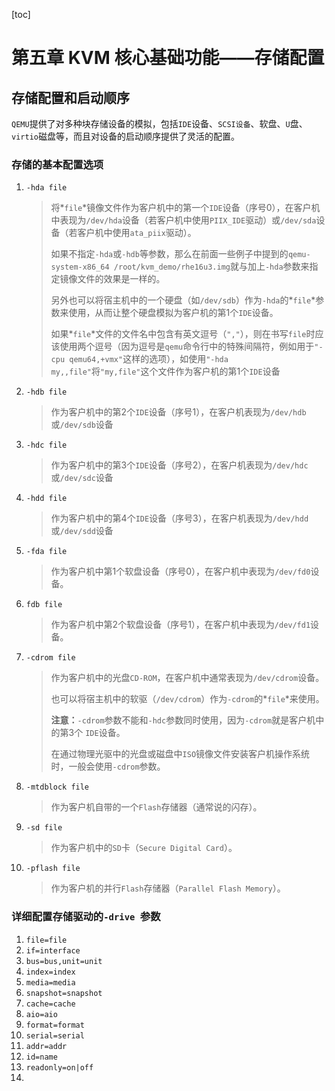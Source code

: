 [toc]

# 第五章 KVM 核心基础功能——存储配置

## 存储配置和启动顺序

`QEMU`提供了对多种块存储设备的模拟，包括`IDE`设备、`SCSI设备`、软盘、`U`盘、`virtio`磁盘等，而且对设备的启动顺序提供了灵活的配置。

### 存储的基本配置选项

1. `-hda file`

   > 将*`file`*镜像文件作为客户机中的第一个`IDE`设备（序号0），在客户机中表现为`/dev/hda`设备（若客户机中使用`PIIX_IDE`驱动）或`/dev/sda`设备（若客户机中使用`ata_piix`驱动）。
   >
   > 如果不指定`-hda`或`-hdb`等参数，那么在前面一些例子中提到的`qemu-system-x86_64 /root/kvm_demo/rhe16u3.img`就与加上`-hda`参数来指定镜像文件的效果是一样的。
   >
   > 另外也可以将宿主机中的一个硬盘（如`/dev/sdb`）作为`-hda`的*`file`*参数来使用，从而让整个硬盘模拟为客户机的第1个`IDE`设备。
   >
   > 如果*`file`*文件的文件名中包含有英文逗号（`","`），则在书写`file`时应该使用两个逗号（因为逗号是`qemu`命令行中的特殊间隔符，例如用于`"-cpu qemu64,+vmx"`这样的选项），如使用`"-hda my,,file"`将`"my,file"`这个文件作为客户机的第1个`IDE`设备

2. `-hdb file`

   > 作为客户机中的第2个`IDE`设备（序号1），在客户机表现为`/dev/hdb`或`/dev/sdb`设备

3. `-hdc file`

   > 作为客户机中的第3个`IDE`设备（序号2），在客户机表现为`/dev/hdc`或`/dev/sdc`设备

4. `-hdd file`

   > 作为客户机中的第4个`IDE`设备（序号3），在客户机表现为`/dev/hdd`或`/dev/sdd`设备

5. `-fda file`

   > 作为客户机中第1个软盘设备（序号0），在客户机中表现为`/dev/fd0`设备。

6. `fdb file`

   > 作为客户机中第2个软盘设备（序号1），在客户机中表现为`/dev/fd1`设备。

7. `-cdrom file`

   > 作为客户机中的光盘`CD-ROM`，在客户机中通常表现为`/dev/cdrom`设备。
   >
   > 也可以将宿主机中的软驱（`/dev/cdrom`）作为`-cdrom`的*`file`*来使用。
   >
   > **注意：**`-cdrom`参数不能和`-hdc`参数同时使用，因为`-cdrom`就是客户机中的第3个 `IDE`设备。
   >
   > 在通过物理光驱中的光盘或磁盘中`ISO`镜像文件安装客户机操作系统时，一般会使用`-cdrom`参数。

8. `-mtdblock file`

   > 作为客户机自带的一个`Flash`存储器（通常说的闪存）。

9. `-sd file`

   > 作为客户机中的`SD`卡（`Secure Digital Card`）。

10. `-pflash file`

    > 作为客户机的并行`Flash`存储器（`Parallel Flash Memory`）。

### 详细配置存储驱动的`-drive `参数

1. `file=file`
2. `if=interface`
3. `bus=bus,unit=unit`
4. `index=index`
5. `media=media`
6. `snapshot=snapshot`
7. `cache=cache`
8. `aio=aio`
9. `format=format`
10. `serial=serial`
11. `addr=addr`
12. `id=name`
13. `readonly=on|off`
14. 
